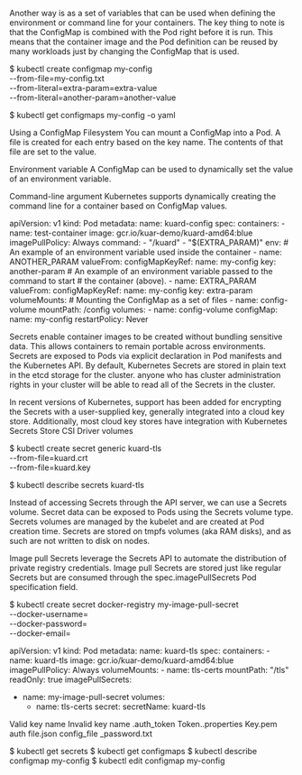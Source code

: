 
Another way is as a set of variables that can be used when defining the environment or command line for your containers. The key thing to note is that the ConfigMap is combined with the Pod right before it is run. This means that the container image and the Pod definition can be reused by many workloads just by changing the ConfigMap that is used.

$ kubectl create configmap my-config \
  --from-file=my-config.txt \
  --from-literal=extra-param=extra-value \
  --from-literal=another-param=another-value

$ kubectl get configmaps my-config -o yaml

Using a ConfigMap
Filesystem
You can mount a ConfigMap into a Pod. A file is created for each entry based on the key name. The contents of that file are set to the value.

Environment variable
A ConfigMap can be used to dynamically set the value of an environment variable.

Command-line argument
Kubernetes supports dynamically creating the command line for a container based on ConfigMap values.


apiVersion: v1
kind: Pod
metadata:
  name: kuard-config
spec:
  containers:
    - name: test-container
      image: gcr.io/kuar-demo/kuard-amd64:blue
      imagePullPolicy: Always
      command:
        - "/kuard"
        - "$(EXTRA_PARAM)"
      env:
        # An example of an environment variable used inside the container
        - name: ANOTHER_PARAM
          valueFrom:
            configMapKeyRef:
              name: my-config
              key: another-param
        # An example of an environment variable passed to the command to start
        # the container (above).
        - name: EXTRA_PARAM
          valueFrom:
            configMapKeyRef:
              name: my-config
              key: extra-param
      volumeMounts:
        # Mounting the ConfigMap as a set of files
        - name: config-volume
          mountPath: /config
  volumes:
    - name: config-volume
      configMap:
        name: my-config
  restartPolicy: Never


Secrets enable container images to be created without bundling sensitive data. This allows containers to remain portable across environments. Secrets are exposed to Pods via explicit declaration in Pod manifests and the Kubernetes API.
By default, Kubernetes Secrets are stored in plain text in the etcd storage for the cluster.
anyone who has cluster administration rights in your cluster will be able to read all of the Secrets in the cluster.

In recent versions of Kubernetes, support has been added for encrypting the Secrets with a user-supplied key, generally integrated into a cloud key store. Additionally, most cloud key stores have integration with Kubernetes Secrets Store CSI Driver volumes


$ kubectl create secret generic kuard-tls \
  --from-file=kuard.crt \
  --from-file=kuard.key

$ kubectl describe secrets kuard-tls

Instead of accessing Secrets through the API server, we can use a Secrets volume. Secret data can be exposed to Pods using the Secrets volume type. Secrets volumes are managed by the kubelet and are created at Pod creation time. Secrets are stored on tmpfs volumes (aka RAM disks), and as such are not written to disk on nodes.


Image pull Secrets leverage the Secrets API to automate the distribution of private registry credentials. Image pull Secrets are stored just like regular Secrets but are consumed through the spec.imagePullSecrets Pod specification field.

$ kubectl create secret docker-registry my-image-pull-secret \
  --docker-username=<username> \
  --docker-password=<password> \
  --docker-email=<email-address>

  apiVersion: v1
kind: Pod
metadata:
  name: kuard-tls
spec:
  containers:
    - name: kuard-tls
      image: gcr.io/kuar-demo/kuard-amd64:blue
      imagePullPolicy: Always
      volumeMounts:
      - name: tls-certs
        mountPath: "/tls"
        readOnly: true
  imagePullSecrets:
  - name:  my-image-pull-secret
  volumes:
    - name: tls-certs
      secret:
        secretName: kuard-tls

Valid key name	Invalid key name
.auth_token     Token..properties
Key.pem         auth file.json
config_file     _password.txt


$ kubectl get secrets
$ kubectl get configmaps
$ kubectl describe configmap my-config
$ kubectl edit configmap my-config
